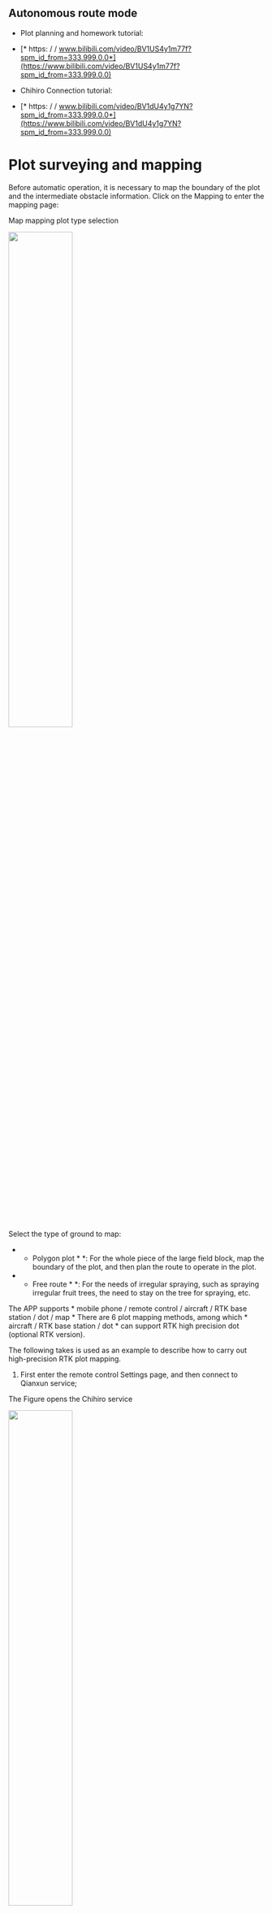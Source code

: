 ## Autonomous route mode

* Plot planning and homework tutorial:
 * [* https: / / www.bilibili.com/video/BV1US4y1m77f?spm_id_from=333.999.0.0*](https://www.bilibili.com/video/BV1US4y1m77f?spm_id_from=333.999.0.0)

* Chihiro Connection tutorial:
 * [* https: / / www.bilibili.com/video/BV1dU4y1g7YN?spm_id_from=333.999.0.0*](https://www.bilibili.com/video/BV1dU4y1g7YN?spm_id_from=333.999.0.0)

# Plot surveying and mapping

Before automatic operation, it is necessary to map the boundary of the plot and the intermediate obstacle information. Click on the Mapping to enter the mapping page:

Map mapping plot type selection

<img src="pictures/AUTO1.jpeg" width="50%">

 Select the type of ground to map:

* * Polygon plot * *: For the whole piece of the large field block, map the boundary of the plot, and then plan the route to operate in the plot.

* * Free route * *: For the needs of irregular spraying, such as spraying irregular fruit trees, the need to stay on the tree for spraying, etc.

 The APP supports * mobile phone / remote control / aircraft / RTK base station / dot / map * There are 6 plot mapping methods, among which * aircraft / RTK base station / dot * can support RTK high precision dot (optional RTK version).

The following takes is used as an example to describe how to carry out high-precision RTK plot mapping.

1) First enter the remote control Settings page, and then connect to Qianxun service;

The Figure opens the Chihiro service

<img src="pictures/AUTO2.jpeg" width="50%">

2) into the surveying and mapping interface, select * polygon plot / free route *, then click on the lower right corner of the dot selection button, select the dot, select the corresponding dot device, click sure, APP will automatically connect the dot set bluetooth, connecting the dot location status and location will be displayed on the map.

Figure dot mode selection

<img src="pictures/AUTO4.jpeg" width="50%">

3) Point Select the ① dot type-boundary point in the yellow box.② records the point. Click ② at the boundary to click until all boundary point records are completed. When the location is wrong, you can click the cancel button to cancel the previous point and rearrange.

Figure the polygon plot dot

<img src="pictures/AUTO7.jpeg" width="50%">

4) After mapping the boundary of the polygon, if necessary, you can dot the obstacles inside the polygon. Click the dot type button to enter the obstacle point mapping mode. Also, click the click button to record the obstacle boundary. * * After recording the obstacle boundary, click the end obstacle button to complete the mapping of the area of the obstacle * *.

Figure Schematic diagram of obstacle dot switching

<img src="pictures/AUTO5.jpeg" width="50%">

1. If you need to surveying and mapping poles / trees, such as circular obstacles, can continue to click the dot type button to switch to the pole obstacle mapping mode, and then put the dot in the center of the obstacles, click the dot button, can automatically generate a polygon obstacle area, the lower right corner ruler icon can freely set the radius of the pole obstacle area.

Diagram of bar body obstacle mapping

<img src="pictures/AUTO6.jpeg" width="50%">

1. After completing all the mapping, switch the dot type to the boundary point, and click the upload button, the mapping plot information and obstacle information can be saved and synchronized to the plant protection network management platform for subsequent operations, as shown in the figure below.

Figure plot upload server

<img src="pictures/AUTO8.png" width="60%">

* * So far, the surveying and mapping work is completed.**

# Route planning

After the plot mapping is completed, the plot needs to be edited to generate the route. The route editing mainly has the following attributes:

* * 1) Route generation * *

-Entering the automatic operation interface, the current account plot near the location will be displayed. The APP obtains the plots from the plant protection management platform through the network. If the network is not smooth and not successful, it can refresh the list again after the plot list. Where there is no network at all, the plots will be kept locally.
-In the plot list, select the plot that you want to work on. Click the next button to enter the plot planning.

Figure plot selection

<img src="pictures/AUTO9.jpeg" width="50%">

-After entering the plot planning interface, you can set the route direction, edge distance, ridge width, and starting point position related to the plot planning.

Figure plot planning parameter setting

<img src="pictures/AUTO10.jpeg" width="50%">

-Select different edges (edge 1 / edge 2...), and the planned route will be parallel to the selected edges (orange label highlighted).
-Each edge can be set with a safe distance, and the safe distance can be set either by adding or subtracting buttons, or by entering numbers directly.
-Select the vertex of the plot as the starting point of the route. Touching the vertex of the plot, the ① navigation point is automatically planned near the vertex.
-If the route direction of the plot boundary is not meeting the operation, any Angle disk can be used to adjust the route Angle.
-Click the route type button, you can select the route type to be planned in the current plot, and you can plan the * bow route / winding route / fruit tree route / throwing route.*

* * Bow route: plan the bow route back and forth on the plot.**

* * Side route: a route around the edge of the plot for sweeping * *

* * Fruit tree route: For the whole row of fruit trees, you can make 1 / 2 / 3 / 4 at the end of one tree row, and 5 / 6 / 7 / 8 at the end of the other tree row. When planning the fruit tree route, you can automatically connect 1-8,2-7,3-6,4-5 into a line and plan the flight path.**

* * Drop route: For the cast model, a drop point can be planned every other distance.**

-Click the intelligent mileage button to set the maximum flight mileage of a single flight. After the setting, the route will be divided by planning the route, and the route will be completed at the starting point close to the starting point within the maximum flight mileage. The drone will perform hover / return operations, and the next flight will start the next route from near. This function is set reasonably to ensure that the route is close near the starting point, and the next flight will fly to the distance without a load. If the smart mileage is set to 0, turn off the smart planning function, as shown below:

Figure intelligent mileage opening diagram

<img src="pictures/AUTO15.jpeg" width="50%">

-Click the safe distance button to set the safety boundary distance and the obstacle boundary safety distance. The boundary safe distance represents the shrinking distance within the route, and the obstacle boundary safe distance represents the extended distance outside the route near the obstacle.

* * 2) Delete some shipping points * *

In the process of actual operation, a plot may have several routes is not homework, can by deleting the point will not delete homework routes, specific operation is: click delete the route serial number icon, in the pop-up prompt box input delete the end of the route serial number, and then confirm, in the figure below:

Figure A schematic diagram of the deleted navigation point

<img src="pictures/AUTO12.png" width="50%">

* * 3) Set up the auxiliary take-off point landing point * *

If there is an obstacle between the take-off point and the flight point 1, or between the take-off point and the return point, the take-off / return flight can be set on the map. Operation: long press on the map, and a red triangle will be displayed on the map after 1 second, indicating that the setting of the auxiliary point has been successful. The auxiliary points need to be set up in advance, before the flight to the point and before the return flight. Re-upload the route or click the Clear secondary point button to clear the secondary point.

The Figure sets up the auxiliary points

<img src="pictures/AUTO14.png" width="50%">

# Autonomous flight

After the route planning is completed, click Next![](media/47b52b9eac87f78862ba41067816e0fb. The png) button to end the planning and enter the route operation interface as shown in the figure below.

Figure the automatic job interface

<img src="pictures/AUTO11.jpeg" width="50%">

After checking the route is normal, click the parameter setting to set the * height / speed / mu dosage of the route *, then upload the route (* * Remember must upload the route * * before starting the operation), and then take off and wait for the UAV to take off automatically. After taking off, click the operation UAV to start operating according to the scheduled route.

Route rearrangement: For operations with a distant breakpoint, you can use the route rearrangement function. After clicking the route rearrangement, you will replan the starting point at the position close to the UAV, and then start the operation.* * Remember to upload the route again after the route rearrangement.**

Figure route rearrangement

<img src="pictures/AUTO16.png" width="60%">

 Mobile route: make the overall movement of the route. If there is an overall deviation for the land parcel, the route movement can be used to adjust the route deviation.

 Emergency stop: you can click on the emergency stop to suspend the route.

 Switch lights: For drones equipped with lights, this button can switch the night lights.

 Take photos: For a drone equipped with a camera, this button can control the camera to take a camera view.

Switch shortcut key: can quickly switch ground prevention / obstacle avoidance radar, and height control mode.

-The route is not completed. After the UAV returns for change and dosing, the operation is no need to upload the route. After the UAV takes off, click operation again, then the aircraft will fly to the breakpoint of the last route;
-Even if the obstacle avoidance radar is installed, the radar obstacle avoidance is automatically closed during the process of navigation point 1;
-Ridge changing mode can choose right Angle turn or U-bend;
-Support real-time throttle / heading adjustment during the route process, and support remote control operation and obstacle avoidance, refer to section 3.1.4 for specific operation;
-Spray capacity can be set to fixed pump output or mu dosage automatic speed mode.
-When the job is completed, you need to continue the next day, just select the current job next time. When planning, the APP will prompt * to continue the last job / read the last plan / replan *, and select * * to continue the last job * *. You can retrieve the last job from the background and continue the last unfinished task.

Figure continues the last assignment diagram

<img src="pictures/AUTO18.jpeg" width="50%">

# Autonomous flight- -fruit tree mode

 Fruit tree mode is to measure the longitude, latitude, and altitude (relative height, altitude and altitude) of each tree by surveying the aircraft (or using the aircraft to dot), and plan it as a flight route. It can set whether the route is sprayed, and the hovering spraying time. Plot can also be surveyed in advance to generate usable routes and save them.cvs perhaps. Import the kml file into the APP for use.

1. Enter the mapping interface, select the free route to start clicking or select the import button in the upper right corner to import the generated navigation point file.

Figure free route test selection

<img src="pictures/AUTO19.jpeg" width="50%">

1. Take the path to fly. Free-route drones will follow the mapping path.
2. Enter the automatic operation interface, select the free route completed by mapping, set the free route spraying switch, hover time and other parameters. After the setting, upload the route and perform the operation.

Figure Schematic diagram of the free-way route mapping

<img src="pictures/AUTO20.jpeg" width="50%">

* Video tutorial: * [* https: / / www.bilibili.com/video/BV1M44y1V7A2?spm_id_from=333.999.0.0*](https://www.bilibili.com/video/BV1M44y1V7A2?spm_id_from=333.999.0.0)